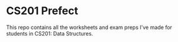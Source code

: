 # CS201 Prefect

This repo contains all the worksheets and exam preps I've made for students in CS201: Data Structures. 